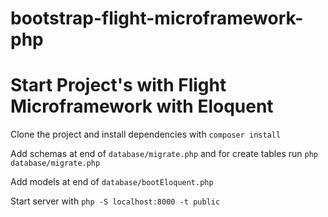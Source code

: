 # bootstrap-flight-microframework-php

# Start Project's with Flight Microframework with Eloquent

Clone the project and install dependencies with `composer install`

Add schemas at end of `database/migrate.php` and for create tables run `php database/migrate.php`

Add models at end of `database/bootEloquent.php`

Start server with `php -S localhost:8000 -t public`
